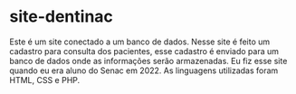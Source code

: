 # site-dentinac
Este é um site conectado a um banco de dados. 
Nesse site é feito um cadastro  para consulta dos pacientes, esse cadastro é enviado para um banco de dados onde as informações serão armazenadas.
Eu fiz esse site quando eu era aluno do Senac em 2022.
As linguagens utilizadas foram HTML, CSS e PHP.

